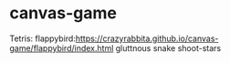 # canvas-game

Tetris:
flappybird:https://crazyrabbita.github.io/canvas-game/flappybird/index.html
gluttnous snake
shoot-stars
